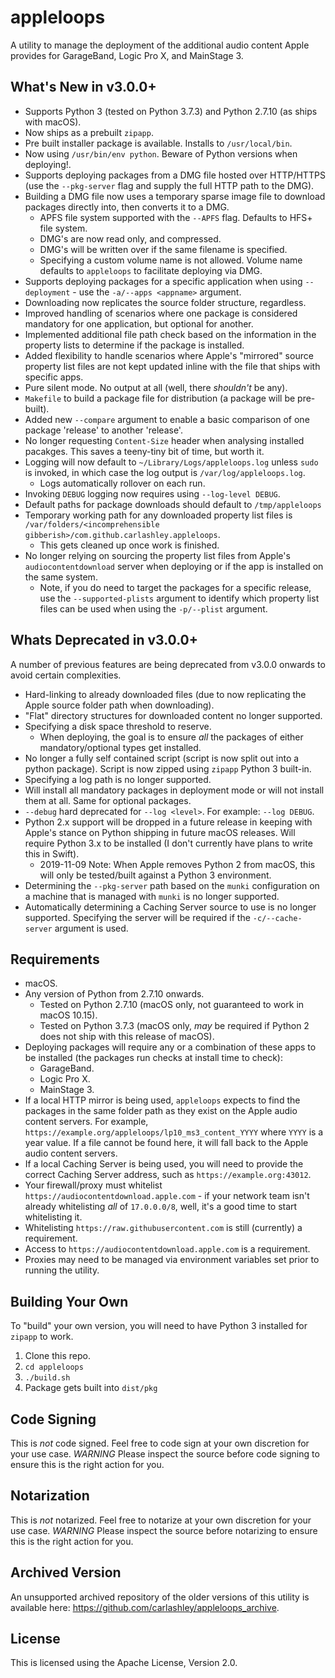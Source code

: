 # appleloops
A utility to manage the deployment of the additional audio content Apple provides for GarageBand, Logic Pro X, and MainStage 3.

## What's New in v3.0.0+
- Supports Python 3 (tested on Python 3.7.3) and Python 2.7.10 (as ships with macOS).
- Now ships as a prebuilt `zipapp`.
- Pre built installer package is available. Installs to `/usr/local/bin`.
- Now using `/usr/bin/env python`. Beware of Python versions when deploying!.
- Supports deploying packages from a DMG file hosted over HTTP/HTTPS (use the `--pkg-server` flag and supply the full HTTP path to the DMG).
- Building a DMG file now uses a temporary sparse image file to download packages directly into, then converts it to a DMG.
  - APFS file system supported with the `--APFS` flag. Defaults to HFS+ file system.
  - DMG's are now read only, and compressed.
  - DMG's will be written over if the same filename is specified.
  - Specifying a custom volume name is not allowed. Volume name defaults to `appleloops` to facilitate deploying via DMG.
- Supports deploying packages for a specific application when using `--deployment` - use the `-a/--apps <appname>` argument.
- Downloading now replicates the source folder structure, regardless.
- Improved handling of scenarios where one package is considered mandatory for one application, but optional for another.
- Implemented additional file path check based on the information in the property lists to determine if the package is installed.
- Added flexibility to handle scenarios where Apple's "mirrored" source property list files are not kept updated inline with the file that ships with specific apps.
- Pure silent mode. No output at all (well, there _shouldn't_ be any).
- `Makefile` to build a package file for distribution (a package will be pre-built).
- Added new `--compare` argument to enable a basic comparison of one package 'release' to another 'release'.
- No longer requesting `Content-Size` header when analysing installed pacakges. This saves a teeny-tiny bit of time, but worth it.
- Logging will now default to `~/Library/Logs/appleloops.log` unless `sudo` is invoked, in which case the log output is `/var/log/appleloops.log`.
  - Logs automatically rollover on each run.
- Invoking `DEBUG` logging now requires using `--log-level DEBUG`.
- Default paths for package downloads should default to `/tmp/appleloops`
- Temporary working path for any downloaded property list files is `/var/folders/<incomprehensible gibberish>/com.github.carlashley.appleloops`.
  - This gets cleaned up once work is finished.
- No longer relying on sourcing the property list files from Apple's `audiocontentdownload` server when deploying or if the app is installed on the same system.
  - Note, if you do need to target the packages for a specific release, use the `--supported-plists` argument to identify which property list files can be used when using the `-p/--plist` argument.

## Whats Deprecated in v3.0.0+
A number of previous features are being deprecated from v3.0.0 onwards to avoid certain complexities.
- Hard-linking to already downloaded files (due to now replicating the Apple source folder path when downloading).
- "Flat" directory structures for downloaded content no longer supported.
- Specifying a disk space threshold to reserve.
  - When deploying, the goal is to ensure _all_ the packages of either mandatory/optional types get installed.
- No longer a fully self contained script (script is now split out into a python package). Script is now zipped using `zipapp` Python 3 built-in.
- Specifying a log path is no longer supported.
- Will install all mandatory packages in deployment mode or will not install them at all. Same for optional packages.
- `--debug` hard deprecated for `--log <level>`. For example: `--log DEBUG`.
- Python 2.x support will be dropped in a future release in keeping with Apple's stance on Python shipping in future macOS releases. Will require Python 3.x to be installed (I don't currently have plans to write this in Swift).
  - 2019-11-09 Note: When Apple removes Python 2 from macOS, this will only be tested/built against a Python 3 environment.
- Determining the `--pkg-server` path based on the `munki` configuration on a machine that is managed with `munki` is no longer supported.
- Automatically determining a Caching Server source to use is no longer supported. Specifying the server will be required if the `-c/--cache-server` argument is used.

## Requirements
- macOS.
- Any version of Python from 2.7.10 onwards.
  - Tested on Python 2.7.10 (macOS only, not guaranteed to work in macOS 10.15).
  - Tested on Python 3.7.3 (macOS only, _may_ be required if Python 2 does not ship with this release of macOS).
- Deploying packages will require any or a combination of these apps to be installed (the packages run checks at install time to check):
  - GarageBand.
  - Logic Pro X.
  - MainStage 3.
- If a local HTTP mirror is being used, `appleloops` expects to find the packages in the same folder path as they exist on the Apple audio content servers. For example, `https://example.org/appleloops/lp10_ms3_content_YYYY` where `YYYY` is a year value. If a file cannot be found here, it will fall back to the Apple audio content servers.
- If a local Caching Server is being used, you will need to provide the correct Caching Server address, such as `https://example.org:43012`.
- Your firewall/proxy must whitelist `https://audiocontentdownload.apple.com` - if your network team isn't already whitelisting _all_ of `17.0.0.0/8`, well, it's a good time to start whitelisting it.
- Whitelisting `https://raw.githubusercontent.com` is still (currently) a requirement.
- Access to `https://audiocontentdownload.apple.com` is a requirement.
- Proxies may need to be managed via environment variables set prior to running the utility.

## Building Your Own
To "build" your own version, you will need to have Python 3 installed for `zipapp` to work.
1. Clone this repo.
1. `cd appleloops`
1. `./build.sh`
1. Package gets built into `dist/pkg`

## Code Signing
This is _not_ code signed. Feel free to code sign at your own discretion for your use case.
*WARNING* Please inspect the source before code signing to ensure this is the right action for you.

## Notarization
This is _not_ notarized. Feel free to notarize at your own discretion for your use case.
*WARNING* Please inspect the source before notarizing to ensure this is the right action for you.

## Archived Version
An unsupported archived repository of the older versions of this utility is available here: https://github.com/carlashley/appleloops_archive.

## License
This is licensed using the Apache License, Version 2.0.
